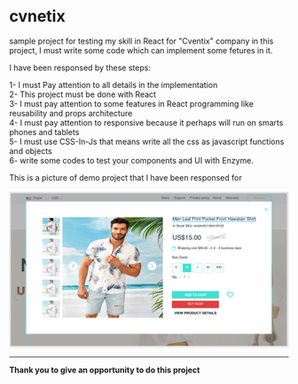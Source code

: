 # cvnetix
sample project for testing my skill in React for "Cventix" company
in this project, I must write some code which can implement some fetures in it.

I have been responsed by these steps:

1- I must Pay attention to all details in the implementation <br/>
2- This project must be done with React <br/>
3- I must pay attention to some features in React programming like reusability and props architecture <br/>
4- I must pay attention to responsive because it perhaps will run on smarts phones and tablets<br/>
5- I must use CSS-In-Js that means write all the css as javascript functions and objects<br/>
6- write some codes to test your components and UI with Enzyme.<br/>

This is a picture of demo project that I have been responsed for 
<br/><br/>
<img src="popup-slider-challenge.png" style="" /> 

<hr/>
<strong>Thank you to give an opportunity to do this project</strong>
